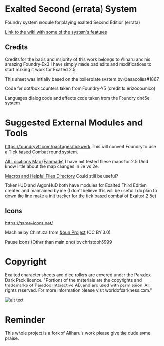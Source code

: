 # Exalted Second (errata) System
<!-- ![](https://img.shields.io/badge/Foundry-v10-informational) -->
<!-- - ![Latest Release Download Count](https://img.shields.io/github/downloads/Aliharu/Foundry-Ex3/latest/release1.10.0.zip) -->

<!-- - ![Forge Installs](https://img.shields.io/badge/dynamic/json?label=Forge%20Installs&query=package.installs&suffix=%25&url=https%3A%2F%2Fforge-vtt.com%2Fapi%2Fbazaar%2Fpackage%2Fexaltedsecond&colorB=4aa94a) -->

Foundry system module for playing exalted Second Edition (errata)

[Link to the wiki with some of the system's features](https://github.com/Aliharu/Foundry-Ex3/wiki)

## Credits

Credits for the basis and majority of this work belongs to Aliharu and his amazing Foundry-Ex3 I have simply made bad edits and modifications to start making it work for Exalted 2.5

This sheet was initially based on the boilerplate system by @asacolips#1867

Code for dot/box counters taken from Foundry-V5 (credit to erizocosmico)

Languages dialog code and effects code taken from the Foundry dnd5e system.

# Suggested External Modules and Tools

https://foundryvtt.com/packages/tickwerk This will convert Foundry to use a Tick based Combat round system.

[All Locations Map (Fanmade)](https://github.com/Aliharu/Ex3-All-Locations-Map) I have not tested these maps for 2.5 (And know little about the map changes in 3e vs 2e.


[Macros and Helpful Files Directory](https://drive.google.com/drive/folders/1CEqlC3E_pEqtsCv-Jz-q6VZkb6lZukqc?usp=share_link) Could still be useful?

TokenHUD and ArgonHuD both have modules for Exalted Third Edition created and maintained by me (I don't believe this will be useful I do plan to down the line make a init tracker for the tick based combat of Exalted 2.5e)

## Icons

https://game-icons.net/

Machine by Chintuza from [Noun Project](https://thenounproject.com/browse/icons/term/machine/) (CC BY 3.0)

Pause Icons (Other than main.png) by christoph5999

# Copyright
Exalted character sheets and dice rollers are covered under the Paradox Dark Pack licence.
"Portions of the materials are the copyrights and trademarks of Paradox Interactive AB, and are used with permission. All rights reserved. For more information please visit worldofdarkness.com."

![alt text](https://s3-eu-north-1.amazonaws.com/pdx-campaign-wp-data/uploads/sites/10/2021/10/05102936/darkpack_logo2-300x300.png)

# Reminder
This whole project is a fork of Aliharu's work please give the dude some praise.

